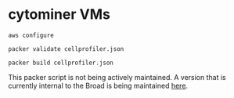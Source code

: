 # cytominer VMs

    aws configure

    packer validate cellprofiler.json

    packer build cellprofiler.json

This packer script is not being actively maintained. A version that is currently internal to the Broad is being maintained [here](https://github.com/broadinstitute/imaging-vms/tree/master/cytominer). 
